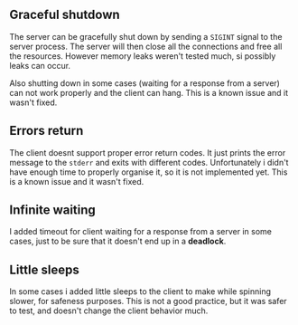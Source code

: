 ## Graceful shutdown

The server can be gracefully shut down by sending a `SIGINT` signal to the server process. The server will then close all the connections and free all the resources. However memory leaks weren't tested much, si possibly leaks can occur.

Also shutting down in some cases (waiting for a response from a server) can not work properly and the client can hang. This is a known issue and it wasn't fixed.

## Errors return

The client doesnt support proper error return codes. It just prints the error message to the `stderr` and exits with different codes. Unfortunately i didn't have enough time to properly organise it, so it is not implemented yet. This is a known issue and it wasn't fixed.

## Infinite waiting

I added timeout for client waiting for a response from a server in some cases, just to be sure that it doesn't end up in a **deadlock**. 

## Little sleeps

In some cases i added little sleeps to the client to make while spinning slower, for safeness purposes. This is not a good practice, but it was safer to test, and doesn't change the client behavior much.